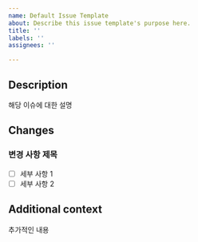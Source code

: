 ```yaml
---
name: Default Issue Template
about: Describe this issue template's purpose here.
title: ''
labels: ''
assignees: ''

---
```


## Description
해당 이슈에 대한 설명

## Changes
### 변경 사항 제목
- [ ] 세부 사항 1
- [ ] 세부 사항 2

## Additional context
추가적인 내용
